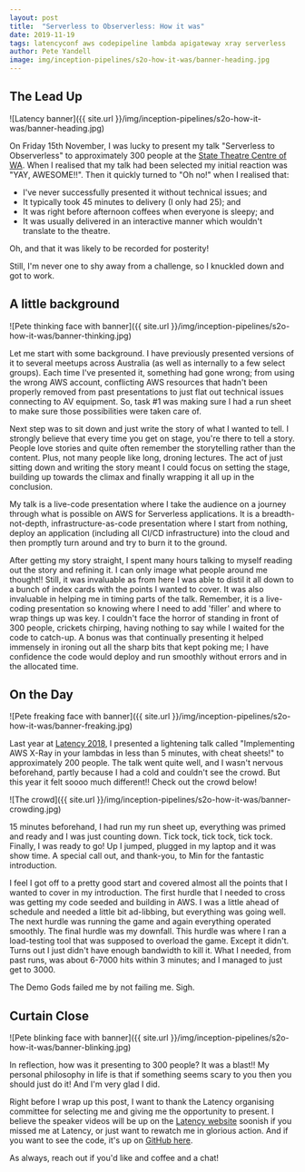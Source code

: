 ```yaml
---
layout: post
title:  "Serverless to Observerless: How it was"
date: 2019-11-19
tags: latencyconf aws codepipeline lambda apigateway xray serverless
author: Pete Yandell
image: img/inception-pipelines/s2o-how-it-was/banner-heading.jpg
---
```


## The Lead Up

![Latency banner]({{ site.url }}/img/inception-pipelines/s2o-how-it-was/banner-heading.jpg)

On Friday 15th November, I was lucky to present my talk "Serverless to Observerless" to approximately 300 people at the  [State Theatre Centre of WA](https://www.ptt.wa.gov.au/venues/state-theatre-centre-of-wa/). When I realised that my talk had been selected my initial reaction was "YAY, AWESOME!!". Then it quickly turned to "Oh no!" when I realised that:

* I've never successfully presented it without technical issues; and
* It typically took 45 minutes to delivery (I only had 25); and
* It was right before afternoon coffees when everyone is sleepy; and
* It was usually delivered in an interactive manner which wouldn't translate to the theatre.

Oh, and that it was likely to be recorded for posterity!

Still, I'm never one to shy away from a challenge, so I knuckled down and got to work.

## A little background

![Pete thinking face with banner]({{ site.url }}/img/inception-pipelines/s2o-how-it-was/banner-thinking.jpg)

Let me start with some background. I have previously presented versions of it to several meetups across Australia (as well as internally to a few select groups). Each time I've presented it, something had gone wrong; from using the wrong AWS account, conflicting AWS resources that hadn't been properly removed from past presentations to just flat out technical issues connecting to AV equipment. So, task #1 was making sure I had a run sheet to make sure those possibilities were taken care of.

Next step was to sit down and just write the story of what I wanted to tell. I strongly believe that every time you get on stage, you're there to tell a story. People love stories and quite often remember the storytelling rather than the content. Plus, not many people like long, droning lectures. The act of just sitting down and writing the story meant I could focus on setting the stage, building up towards the climax and finally wrapping it all up in the conclusion.

My talk is a live-code presentation where I take the audience on a journey through what is possible on AWS for Serverless applications. It is a breadth-not-depth, infrastructure-as-code presentation where I start from nothing, deploy an application (including all CI/CD infrastructure) into the cloud and then promptly turn around and try to burn it to the ground.

After getting my story straight, I spent many hours talking to myself reading out the story and refining it. I can only image what people around me thought!! Still, it was invaluable as from here I was able to distil it all down to a bunch of index cards with the points I wanted to cover. It was also invaluable in helping me in timing parts of the talk. Remember, it is a live-coding presentation so knowing where I need to add 'filler' and where to wrap things up was key. I couldn't face the horror of standing in front of 300 people, crickets chirping, having nothing to say while I waited for the code to catch-up. A bonus was that continually presenting it helped immensely in ironing out all the sharp bits that kept poking me; I have confidence the code would deploy and run smoothly without errors and in the allocated time.

## On the Day

![Pete freaking face with banner]({{ site.url }}/img/inception-pipelines/s2o-how-it-was/banner-freaking.jpg)

Last year at [Latency 2018](https://www.latencyconf.io/#/pastconferences), I presented a lightening talk called "Implementing AWS X-Ray in your lambdas in less than 5 minutes, with cheat sheets!" to approximately 200 people. The talk went quite well, and I wasn't nervous beforehand, partly because I had a cold and couldn't see the crowd. But this year it felt soooo much different!! Check out the crowd below!

![The crowd]({{ site.url }}/img/inception-pipelines/s2o-how-it-was/banner-crowding.jpg)

15 minutes beforehand, I had run my run sheet up, everything was primed and ready and I was just counting down. Tick tock, tick tock, tick tock. Finally, I was ready to go! Up I jumped, plugged in my laptop and it was show time. A special call out, and thank-you, to Min for the fantastic introduction.

I feel I got off to a pretty good start and covered almost all the points that I wanted to cover in my introduction. The first hurdle that I needed to cross was getting my code seeded and building in AWS. I was a little ahead of schedule and needed a little bit ad-libbing, but everything was going well. The next hurdle was running the game and again everything operated smoothly. The final hurdle was my downfall. This hurdle was where I ran a load-testing tool that was supposed to overload the game. Except it didn't. Turns out I just didn't have enough bandwidth to kill it. What I needed, from past runs, was about 6-7000 hits within 3 minutes; and I managed to just get to 3000.

The Demo Gods failed me by not failing me. Sigh.

## Curtain Close

![Pete blinking face with banner]({{ site.url }}/img/inception-pipelines/s2o-how-it-was/banner-blinking.jpg)

In reflection, how was it presenting to 300 people? It was a blast!! My personal philosophy in life is that if something seems scary to you then you should just do it! And I'm very glad I did.

Right before I wrap up this post, I want to thank the Latency organising committee for selecting me and giving me the opportunity to present. I believe the speaker videos will be up on the [Latency website](https://www.latencyconf.io/#/) soonish if you missed me at Latency, or just want to rewatch me in glorious action. And if you want to see the code, it's up on [GitHub here](https://github.com/mechanicalpete/serverless-to-observerless).

As always, reach out if you'd like and coffee and a chat!
